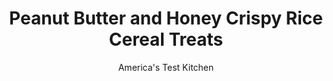 ---
layout: ../../layouts/MarkdownPostLayout.astro
title: Peanut Butter and Honey Crispy Rice Cereal Treats
author: America's Test Kitchen
pubDate: 2023-03-15
description: "A satisfying and simple take on your everyday crispy rice cereal treat."
image_url: https://res.cloudinary.com/hksqkdlah/image/upload/ar_1:1,c_fill,dpr_2.0,f_auto,fl_lossy.progressive.strip_profile,g_faces:auto,q_auto:low,w_344/41700-sfs-5-easy-peanut-butter-and-honey-rice-krispies-treats-2
tags: ["Desserts or Baked Goods","Brownies & Bars"]
calories: 4294
protein: 3
carbohydrates: 63
fats: 
fiber: 
ingredients: ["8 tablespoons, unsalted butter","2 (10-ounce) packages large, marshmallows","1/4 cup, creamy peanut butter","2 teaspoons, vanilla extract","1/4 teaspoon, salt","10 cups (10 ounces), crisped rice cereal","2 tablespoons, honey"]
serves: 12
time: "15 minutes, plus 1 hour setting"
instructions: ["Spray rubber spatula and 13 by 9-inch baking pan with vegetable oil spray. Melt butter in Dutch oven over medium heat. Add marshmallows, peanut butter, vanilla, and salt and cook, stirring often with prepared spatula, until marshmallows are just melted, about 3 minutes (some marshmallows may not be fully melted; this is OK). Off heat, stir in cereal until fully combined.","Transfer cereal mixture to prepared pan. Using your damp hands, press cereal mixture into even layer. Drizzle with honey. Let sit for 1 hour to set. Run knife around edge of pan to loosen treats, then turn out onto cutting board. Flip treats right side up and cut into 12 equal-size bars. Serve."]
nutrition: ["64 mg Potassium","47 mg Phosphorus","8 mg Calcium","7 mg Iron","16 mg Magnesium","89 mg Sodium","10 g Fat","9 mg Niacin (B3)","3 g Monounsaturated","20 mg Cholesterol","5 g Saturated","9 µg Folate (food)","30 g Sugars","11 g Water","63 g Carbs","9 µg Folate equivalent (total)","3 g Protein","64 µg Vitamin A","357 kcal Energy","30 g Sugars, added","4294 calories"]
notes: "Do not use mini marshmallows here. For the best results, weigh the cereal."
---